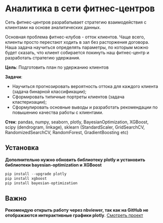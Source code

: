 # Аналитика в сети фитнес-центров

Сеть фитнес-центров разрабатывает стратегию взаимодействия с клиентами на основе аналитических данных.

Основная проблема фитнес-клубов - отток клиентов. Чаще всего, клиенты просто перестают ходить в зал без расторжения договора. Наша задача научиться определять параметры, по которым можно будет сказать, что клиент собирается покинуть наш фитнес-центр и разработать стратегию удержания.

**Цель**: Подготовить план по удержанию клиентов

**Задачи**:
* Научиться прогнозировать вероятность оттока для каждого клиента (задача бинарной классификации);
* Сформировать типичные портреты клиентов (задача кластеризации);
* Сформулировать основные выводы и разработать рекомендации по повышению качества работы с клиентами.

**Cтек**: pandas, numpy, seaborn, plotly, BayesianOptimization, XGBoost, scipy (dendrogram, linkage), sklearn (StandardScaler, GridSearchCV, RandomizedSearchCV, RandomForest, GradientBoosting etc)

## Установка
**Дополнительно нужно обновить библиотеку plotly и установить библиотеки bayesian-optimization и XGBoost**

```python
pip install --upgrade plotly
pip install xgboost
pip install bayesian-optimization
```
## Важно
**Рекомендую открыть работу через nbviewer, так как на GitHub не отображаются интерактивные графики plotly**.
[Смотреть проект](https://nbviewer.jupyter.org/github/arsBadoyan/practicumProjects/blob/8f8066b0f75ba96d241778ff778bb16f307bfdb9/fitness_center_churn_forecast/fitness_center_churn_forecast.ipynb)
